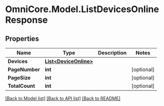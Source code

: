 # OmniCore.Model.ListDevicesOnlineResponse

## Properties

Name | Type | Description | Notes
------------ | ------------- | ------------- | -------------
**Devices** | [**List&lt;DeviceOnline&gt;**](DeviceOnline.md) |  | 
**PageNumber** | **int** |  | [optional] 
**PageSize** | **int** |  | [optional] 
**TotalCount** | **int** |  | [optional] 

[[Back to Model list]](../README.md#documentation-for-models) [[Back to API list]](../README.md#documentation-for-api-endpoints) [[Back to README]](../README.md)

